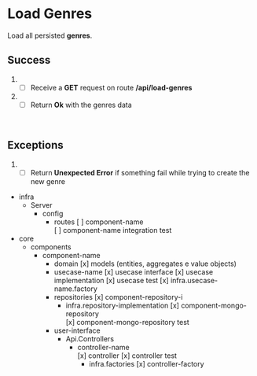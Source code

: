# Load Genres

Load all persisted **genres**.

## Success

1. - [ ] Receive a **GET** request on route **/api/load-genres**
2. - [ ] Return **Ok** with the genres data
<br/>

## Exceptions

1. - [ ] Return **Unexpected Error** if something fail while trying to create the new genre

- infra
  - Server
    - config
      - routes
        [ ] component-name  
        [ ] component-name integration test
- core
  - components
    - component-name
      - domain
        [x] models (entities, aggregates e value objects)        
      - usecase-name
        [x] usecase interface
        [x] usecase implementation
        [x] usecase test
        [x] infra.usecase-name.factory
      - repositories
        [x] component-repository-i
        - infra.repository-implementation
          [x] component-mongo-repository     
          [x] component-mongo-repository test     
      - user-interface
          - Api.Controllers
              - controller-name           
                    [x] controller
                    [x] controller test                    
                  - infra.factories
                    [x] controller-factory                 